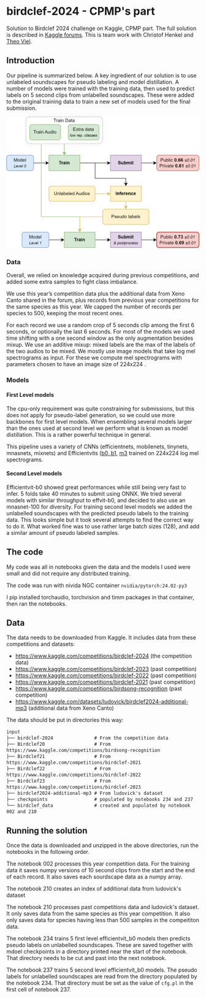 # birdclef-2024 - CPMP's part

Solution to Birdclef 2024 challenge on Kaggle, CPMP part. The full solution is described in [Kaggle forums](https://www.kaggle.com/competitions/birdclef-2024/discussion/511905). This is team work with Christof Henkel and [Theo Viel](https://github.com/TheoViel/kaggle_birdclef2024).

## Introduction 

Our pipeline is summarized below. A key ingredient of our solution is to use unlabeled soundscapes for pseudo labeling and model distillation. A number of models were trained with the training data, then used to predict labels on 5 second clips from unlabelled soundscapes. These were added to the original training data to train a new set of models used for the final submission. 

![](./pipe.png)

### Data

Overall, we relied on knowledge acquired during previous competitions, and added some extra samples to fight class imbalance.

We use this year’s competition data plus the additional data from Xeno Canto shared in the forum, plus records from previous year competitions for the same species as this year. We capped the number of records per species to 500, keeping the most recent ones.

For each record we use a random crop of 5 seconds clip among the first 6 seconds, or optionally the last 6 seconds. For most of the models we used time shifting with a one second window as the only augmentation besides mixup. We use an additive mixup: mixed labels are the max of the labels of the two audios to be mixed.
We mostly use image models that take log mel spectrograms as input. For these we compute mel spectrograms with parameters chosen to have an image size of 224x224 .

### Models

#### First Level models

The cpu-only requirement was quite constraining for submissions, but this does not apply for pseudo-label generation, so we could use more backbones for first level models. When ensembling several models larger than the ones used at second level we perform what is known as model distillation. This is a rather powerful technique in general.

This pipeline uses a variety of CNNs (efficientnets, mobilenets, tinynets, mnasnets, mixnets) and Efficientvits ([b0, b1](https://arxiv.org/pdf/2205.14756), [m3](https://arxiv.org/pdf/2305.07027) trained on 224x224 log mel spectrograms.

#### Second Level models

Efficientvit-b0 showed great performances while still being very fast to infer. 5 folds take 40 minutes to submit using ONNX. We tried several models with similar throughput to effvit-b0, and decided to also use an mnasnet-100 for diversity. For training second level models we added the unlabelled soundscapes with the predicted pseudo labels to the training data. This looks simple but it took several attempts to find the correct way to do it. What worked fine was to use rather large batch sizes (128), and add a similar amount of pseudo labeled samples. 

## The code

My code was all in notebooks given the data and the models I used were small and did not require any distributed training.

The code was run with nivida NGC container `nvidia/pytorch:24.02-py3`

I pip installed torchaudio, torchvision and timm packages in that container, then ran the notebooks.

## Data

The data needs to be downloaded from Kaggle. It includes data from these competitions and datasets:

- https://www.kaggle.com/competitions/birdclef-2024 (the competition data)
- https://www.kaggle.com/competitions/birdclef-2023 (past competition)
- https://www.kaggle.com/competitions/birdclef-2022 (past competition)
- https://www.kaggle.com/competitions/birdclef-2021 (past competition)
- https://www.kaggle.com/competitions/birdsong-recognition (past competition)
- https://www.kaggle.com/datasets/ludovick/birdclef2024-additional-mp3 (additional data from Xeno Canto)

The data should be put in directories this way:
```
input
├── birdclef-2024               # From the competition data
├── Birdclef20                  # From https://www.kaggle.com/competitions/birdsong-recognition
├── Birdclef21                  # From https://www.kaggle.com/competitions/birdclef-2021
├── Birdclef22                  # From https://www.kaggle.com/competitions/birdclef-2022
├── Birdclef23                  # From https://www.kaggle.com/competitions/birdclef-2023
├── birdclef2024-additional-mp3 # From ludovick's dataset
├── checkpoints                 # populated by notebooks 234 and 237
└── birdclef_data               # created and populated by notebook 002 and 210
```
## Running the solution

Once the data is downloaded and unzipped in the above directories, run the notebooks in the following order.

The notebook 002 processes this year competition data. For the training data it saves numpy versions of 10 second clips from the start and the end of each record. It also saves each sourdscape data as a numpy array.

The notebook 210 creates an index of additional data from ludovick's dataset

The notebook 210 processes past competitions data and ludovick's dataset. It only saves data from the same species as this year competition. It also only saves data for species having less than 500 samples in the compeititon data. 

The notebook 234 trains 5 first level efficientvit_b0 models then predicts pseudo labels on unlabelled soundscapes. These are saved together with mdoel checkpoints in a directory printed near the start of the notebook. That directory needs to be cut and past into the next notebook.

The notebook 237 trains 5 second level efficientvit_b0 models. The pseudo labels for unlabelled soundscapes are read from the directory populated by the notebook 234. That directory must be set as the value of `cfg.pl` in the first cell of notebook 237.
